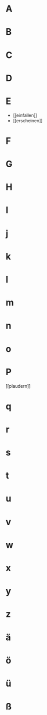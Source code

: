 # A 
# B 
# C 
# D
# E
- [[einfallen]]
- [[erscheinen]]
# F 
# G 
# H 
# I 
# j 
# k 
# l 
# m 
# n 
# o 
# P 
[[plaudern]]
# q 
# r 
# s 
# t 
# u 
# v 
# w 
# x 
# y 
# z 
# ä 
# ö 
# ü 
# ß